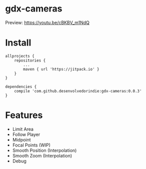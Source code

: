 # gdx-cameras

Preview: https://youtu.be/cBKBV_m1NdQ

# Install

    allprojects {
	    repositories {
            ...
            maven { url 'https://jitpack.io' }
        }
    }
  
    dependencies {
        compile 'com.github.desenvolvedorindie:gdx-cameras:0.0.3'
    }

# Features

- Limit Area
- Follow Player
- Midpoint
- Focal Points (WIP)
- Smooth Position (Interpolation)
- Smooth Zoom (Interpolation)
- Debug
